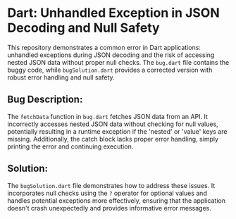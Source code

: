 # Dart: Unhandled Exception in JSON Decoding and Null Safety

This repository demonstrates a common error in Dart applications: unhandled exceptions during JSON decoding and the risk of accessing nested JSON data without proper null checks. The `bug.dart` file contains the buggy code, while `bugSolution.dart` provides a corrected version with robust error handling and null safety.

## Bug Description:

The `fetchData` function in `bug.dart` fetches JSON data from an API.  It incorrectly accesses nested JSON data without checking for null values, potentially resulting in a runtime exception if the 'nested' or 'value' keys are missing.  Additionally, the catch block lacks proper error handling, simply printing the error and continuing execution.

## Solution:

The `bugSolution.dart` file demonstrates how to address these issues.  It incorporates null checks using the `?` operator for optional values and handles potential exceptions more effectively, ensuring that the application doesn't crash unexpectedly and provides informative error messages.
